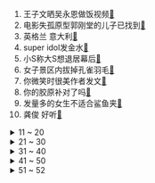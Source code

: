 1. 王子文晒吴永恩做饭视频[:link:](https://s.weibo.com/weibo?q=%23王子文晒吴永恩做饭视频%23&Refer=top)
2. 电影失孤原型郭刚堂的儿子已找到[:link:](https://s.weibo.com/weibo?q=%23电影失孤原型郭刚堂的儿子已找到%23&Refer=top)
3. 英格兰 意大利[:link:](https://s.weibo.com/weibo?q=%23英格兰%20意大利%23&Refer=top)
4. super idol发金水[:link:](https://s.weibo.com/weibo?q=%23super%20idol发金水%23&Refer=top)
5. 小S称大S想退居幕后[:link:](https://s.weibo.com/weibo?q=%23小S称大S想退居幕后%23&Refer=top)
6. 女子景区内拔掉孔雀羽毛[:link:](https://s.weibo.com/weibo?q=%23女子景区内拔掉孔雀羽毛%23&Refer=top)
7. 你微笑时很美作者发文[:link:](https://s.weibo.com/weibo?q=%23你微笑时很美作者发文%23&Refer=top)
8. 你的胶原补对了吗[:link:](https://s.weibo.com/weibo?q=%23你的胶原补对了吗%23&Refer=top)
9. 发量多的女生不适合鲨鱼夹[:link:](https://s.weibo.com/weibo?q=%23发量多的女生不适合鲨鱼夹%23&Refer=top)
10. 龚俊 好听[:link:](https://s.weibo.com/weibo?q=%23龚俊%20好听%23&Refer=top)
<details>
<summary>11 ~ 20</summary>

11. 拿来吧你是什么梗[:link:](https://s.weibo.com/weibo?q=%23拿来吧你是什么梗%23&Refer=top)
12. 北京大暴雨建议弹性或错峰上下班[:link:](https://s.weibo.com/weibo?q=%23北京大暴雨建议弹性或错峰上下班%23&Refer=top)
13. 英格兰队员光速摘下奖牌[:link:](https://s.weibo.com/weibo?q=%23英格兰队员光速摘下奖牌%23&Refer=top)
14. 李晨夸张子枫未来可期[:link:](https://s.weibo.com/weibo?q=%23李晨夸张子枫未来可期%23&Refer=top)
15. 谭晶yyds[:link:](https://s.weibo.com/weibo?q=%23谭晶yyds%23&Refer=top)
16. 狗狗误食野生菌啃空气[:link:](https://s.weibo.com/weibo?q=%23狗狗误食野生菌啃空气%23&Refer=top)
17. 云南新增9例本土确诊病例[:link:](https://s.weibo.com/weibo?q=%23云南新增9例本土确诊病例%23&Refer=top)
18. 王俊凯群聊3还在[:link:](https://s.weibo.com/weibo?q=%23王俊凯群聊3还在%23&Refer=top)
19. 英国乔治小王子表情[:link:](https://s.weibo.com/weibo?q=%23英国乔治小王子表情%23&Refer=top)
20. 首个抵达东京的中国奥运代表团[:link:](https://s.weibo.com/weibo?q=%23首个抵达东京的中国奥运代表团%23&Refer=top)
</details>
<details>
<summary>21 ~ 30</summary>

21. C罗夺得欧洲杯金靴[:link:](https://s.weibo.com/weibo?q=%23C罗夺得欧洲杯金靴%23&Refer=top)
22. 东京奥运会电视直播将显示选手心跳数[:link:](https://s.weibo.com/weibo?q=%23东京奥运会电视直播将显示选手心跳数%23&Refer=top)
23. 刘晓庆演金晨奶奶[:link:](https://s.weibo.com/weibo?q=%23刘晓庆演金晨奶奶%23&Refer=top)
24. 董子健对每个摄像头告别[:link:](https://s.weibo.com/weibo?q=%23董子健对每个摄像头告别%23&Refer=top)
25. 秦昊连续五次假摔[:link:](https://s.weibo.com/weibo?q=%23秦昊连续五次假摔%23&Refer=top)
26. 世界各国人口近70年排名[:link:](https://s.weibo.com/weibo?q=%23世界各国人口近70年排名%23&Refer=top)
27. 王阳对身材管理有多严苛[:link:](https://s.weibo.com/weibo?q=%23王阳对身材管理有多严苛%23&Refer=top)
28. 管泽元背打黄旭[:link:](https://s.weibo.com/weibo?q=%23管泽元背打黄旭%23&Refer=top)
29. 李晟演的李丹[:link:](https://s.weibo.com/weibo?q=%23李晟演的李丹%23&Refer=top)
30. 撸猫被老婆孩子发现了[:link:](https://s.weibo.com/weibo?q=%23撸猫被老婆孩子发现了%23&Refer=top)
</details>
<details>
<summary>31 ~ 40</summary>

31. 日本赛事酒店存防疫漏洞[:link:](https://s.weibo.com/weibo?q=%23日本赛事酒店存防疫漏洞%23&Refer=top)
32. 中国气象局启动Ⅲ级应急响应[:link:](https://s.weibo.com/weibo?q=%23中国气象局启动Ⅲ级应急响应%23&Refer=top)
33. 意大利夺得欧洲杯冠军[:link:](https://s.weibo.com/weibo?q=%23意大利夺得欧洲杯冠军%23&Refer=top)
34. 黄渤蓝盈莹对手戏[:link:](https://s.weibo.com/weibo?q=%23黄渤蓝盈莹对手戏%23&Refer=top)
35. 黑寡妇破疫情期间北美开画票房纪录[:link:](https://s.weibo.com/weibo?q=%23黑寡妇破疫情期间北美开画票房纪录%23&Refer=top)
36. 重庆暴雨[:link:](https://s.weibo.com/weibo?q=%23重庆暴雨%23&Refer=top)
37. 英格兰 意大利比分[:link:](https://s.weibo.com/weibo?q=%23英格兰%20意大利比分%23&Refer=top)
38. 白玦当众休妻[:link:](https://s.weibo.com/weibo?q=%23白玦当众休妻%23&Refer=top)
39. 天津暴雨[:link:](https://s.weibo.com/weibo?q=%23天津暴雨%23&Refer=top)
40. 王俊凯被跳伞教练支配的恐惧[:link:](https://s.weibo.com/weibo?q=%23王俊凯被跳伞教练支配的恐惧%23&Refer=top)
</details>
<details>
<summary>41 ~ 50</summary>

41. 最新版本的张起灵[:link:](https://s.weibo.com/weibo?q=%23最新版本的张起灵%23&Refer=top)
42. 暴雨中的橙色身影[:link:](https://s.weibo.com/weibo?q=%23暴雨中的橙色身影%23&Refer=top)
43. 周冬雨演技[:link:](https://s.weibo.com/weibo?q=%23周冬雨演技%23&Refer=top)
44. 虽然我知道[:link:](https://s.weibo.com/weibo?q=%23虽然我知道%23&Refer=top)
45. 重庆打雷[:link:](https://s.weibo.com/weibo?q=%23重庆打雷%23&Refer=top)
46. 有毒野生菌种类一览[:link:](https://s.weibo.com/weibo?q=%23有毒野生菌种类一览%23&Refer=top)
47. 南京通报1例境外输入关联核酸阳性人员[:link:](https://s.weibo.com/weibo?q=%23南京通报1例境外输入关联核酸阳性人员%23&Refer=top)
48. 太阳vs雄鹿[:link:](https://s.weibo.com/weibo?q=%23太阳vs雄鹿%23&Refer=top)
49. NBA季后赛[:link:](https://s.weibo.com/weibo?q=%23NBA季后赛%23&Refer=top)
50. 顶楼[:link:](https://s.weibo.com/weibo?q=%23顶楼%23&Refer=top)
</details>
<details>
<summary>51 ~ 52</summary>

51. 英格兰意大利点球大战[:link:](https://s.weibo.com/weibo?q=%23英格兰意大利点球大战%23&Refer=top)
52. 北京暴雨[:link:](https://s.weibo.com/weibo?q=%23北京暴雨%23&Refer=top)
</details>